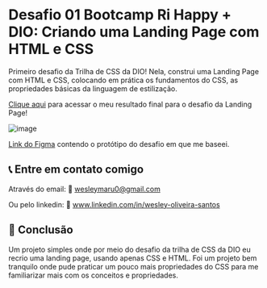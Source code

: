 # Desafio 01 Bootcamp Ri Happy + DIO: Criando uma Landing Page com HTML e CSS

Primeiro desafio da Trilha de CSS da DIO! Nela, construi uma Landing Page com HTML e CSS, colocando em prática os fundamentos do CSS,
as propriedades básicas da linguagem de estilização.

[Clique aqui](https://micheleambrosio.github.io/dio-trilha-css-desafio-01/) para acessar o meu resultado final para o desafio da Landing Page!

![image](https://user-images.githubusercontent.com/55519539/183538055-6cce606c-7d1d-4d15-a4be-ffeb5b37c956.png)


[Link do Figma](https://www.figma.com/file/3PiokoJj9IhGDnNiWAJbz7/DIO---Desafio-01?node-id=2%3A6) contendo o protótipo do desafio em que me baseei.


## 📞 Entre em contato comigo

Através do email: 📧 wesleymaru0@gmail.com

Ou pelo linkedin: 🔗 www.linkedin.com/in/wesley-oliveira-santos

## 🎯 Conclusão

Um projeto simples onde por meio do desafio da trilha de CSS da DIO eu recrio uma landing page, usando apenas CSS e HTML. Foi um projeto bem tranquilo onde pude praticar um pouco mais propriedades do CSS para me familiarizar mais com os conceitos e propriedades.
